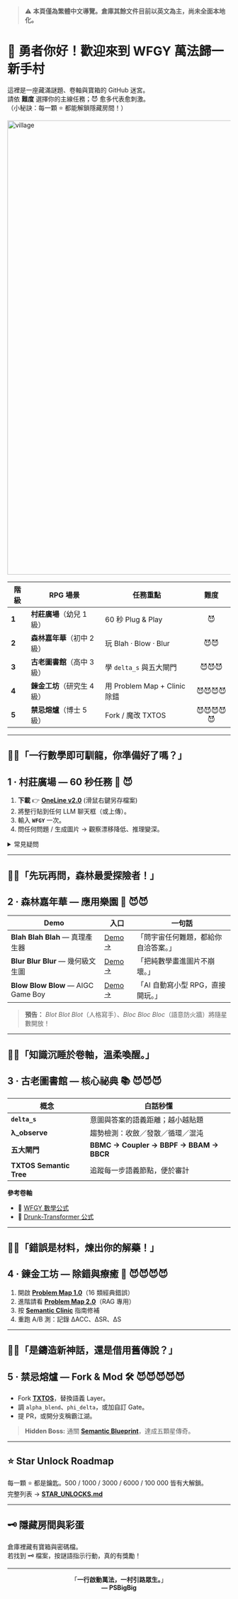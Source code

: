 <!-- ─────────────────────────────────────────────────────────── -->
<!--  WFGY · Starter Village – RPG 快速導覽 v0.4 (繁體中文)     -->
<!-- ─────────────────────────────────────────────────────────── -->

> ⚠️ **本頁僅為繁體中文導覽。倉庫其餘文件目前以英文為主，尚未全面本地化。**

# 🏰 勇者你好！歡迎來到 WFGY 萬法歸一新手村

這裡是一座藏滿謎題、卷軸與寶箱的 GitHub 迷宮。  
請依 **難度** 選擇你的主線任務；😈 愈多代表愈刺激。  
（小秘訣：每一顆 ⭐ 都能解鎖隱藏房間！）

<img width="1536" height="1024" alt="village" src="https://github.com/user-attachments/assets/6112144e-80d0-4812-9bb3-e598cacdc4fc" />

| 階級 | RPG 場景 | 任務重點 | 難度 |
|------|----------|----------|:----:|
| **1** | **村莊廣場**（幼兒 1 級） | 60 秒 Plug & Play | 😈 |
| **2** | **森林嘉年華**（初中 2 級） | 玩 Blah · Blow · Blur | 😈😈 |
| **3** | **古老圖書館**（高中 3 級） | 學 `delta_s` 與五大閘門 | 😈😈😈 |
| **4** | **鍊金工坊**（研究生 4 級） | 用 Problem Map + Clinic 除錯 | 😈😈😈😈 |
| **5** | **禁忌熔爐**（博士 5 級） | Fork / 魔改 TXTOS | 😈😈😈😈😈 |

---

## 🧙‍♂️「一行數學即可馴龍，你準備好了嗎？」  
## 1 · 村莊廣場 — 60 秒任務 🔰 😈

1. **下載** 👉 **[OneLine v2.0](https://raw.githubusercontent.com/onestardao/WFGY/main/core/WFGY_Core_OneLine_v2.0.txt)**   (滑鼠右鍵另存檔案)
2. 將整行貼到任何 LLM 聊天框（或上傳）。  
3. 輸入 **`WFGY`** 一次。  
4. 問任何問題 / 生成圖片 → 觀察漂移降低、推理變深。  
<details><summary>常見疑問</summary>

* **無法上傳？**——直接貼文字即可。  
* **想看對比？**——主 README 有前後 GIF。  
</details>

---

## 🧙‍♂️「先玩再問，森林最愛探險者！」  
## 2 · 森林嘉年華 — 應用樂園 🏃 😈😈

| Demo | 入口 | 一句話 |
|------|------|--------|
| **Blah Blah Blah** — 真理產生器 | [Demo →](https://github.com/onestardao/WFGY/blob/main/OS/BlahBlahBlah/README.md) | 「問宇宙任何難題，都給你自洽答案。」 |
| **Blur Blur Blur** — 幾何級文生圖 | [Demo →](https://github.com/onestardao/WFGY/blob/main/OS/BlurBlurBlur/README.md) | 「把純數學畫進圖片不崩壞。」 |
| **Blow Blow Blow** — AIGC Game Boy | [Demo →](https://github.com/onestardao/WFGY/blob/main/OS/BlowBlowBlow/README.md) | 「AI 自動寫小型 RPG，直接開玩。」 |


> **預告：** *Blot Blot Blot*（人格寫手）、*Bloc Bloc Bloc*（語意防火牆）將隨星數開放！

---

## 🧙‍♂️「知識沉睡於卷軸，溫柔喚醒。」  
## 3 · 古老圖書館 — 核心祕典 📚 😈😈😈

| 概念 | 白話秒懂 |
|------|---------|
| **`delta_s`** | 意圖與答案的語義距離；越小越貼題 |
| **λ_observe** | 趨勢檢測：收斂／發散／循環／混沌 |
| **五大閘門** | **BBMC → Coupler → BBPF → BBAM → BBCR** |
| **TXTOS Semantic Tree** | 追蹤每一步語義節點，便於審計 |

**參考卷軸**  
* 📜 [WFGY 數學公式](https://github.com/onestardao/WFGY/blob/main/SemanticBlueprint/wfgy_formulas.md)  
* 🍷 [Drunk-Transformer 公式](https://github.com/onestardao/WFGY/blob/main/SemanticBlueprint/drunk_transformer_formulas.md)

---

## 🧙‍♂️「錯誤是材料，煉出你的解藥！」  
## 4 · 鍊金工坊 — 除錯與療癒 🔧 😈😈😈😈

1. 開啟 **[Problem Map 1.0](https://github.com/onestardao/WFGY/blob/main/ProblemMap/README.md)**（16 類經典錯誤）  
2. 進階請看 **[Problem Map 2.0](https://github.com/onestardao/WFGY/blob/main/ProblemMap/rag-architecture-and-recovery.md)**（RAG 專用）  
3. 按 **[Semantic Clinic](https://github.com/onestardao/WFGY/blob/main/ProblemMap/SemanticClinicIndex.md)** 指南修補  
4. 重跑 A/B 測：記錄 ΔACC、ΔSR、ΔS

---

## 🧙‍♂️「是鑄造新神話，還是借用舊傳說？」  
## 5 · 禁忌熔爐 — Fork & Mod 🛠️ 😈😈😈😈😈

* Fork **[TXTOS](https://github.com/onestardao/WFGY/blob/main/OS/README.md)**，替換語義 Layer。  
* 調 `alpha_blend`、`phi_delta`，或加自訂 Gate。  
* 提 PR，或開分支稱霸江湖。  

> **Hidden Boss:** 通關 **[Semantic Blueprint](https://github.com/onestardao/WFGY/blob/main/SemanticBlueprint/README.md)**，達成五顆星傳奇。

---

## ⭐ Star Unlock Roadmap

每一顆 ⭐ 都是鑰匙。500 / 1000 / 3000 / 6000 / 100 000 皆有大解鎖。  
完整列表 → **[STAR_UNLOCKS.md](https://github.com/onestardao/WFGY/blob/main/STAR_UNLOCKS.md)**

---

## 🗝️ 隱藏房間與彩蛋

倉庫裡藏有寶箱與密碼檔。  
若找到 🗝️ 檔案，按謎語指示行動，真的有獎勵！

---

<div align="center">

「**一行啟動萬法，一村引路眾生。**」  
**— PSBigBig**

</div>
